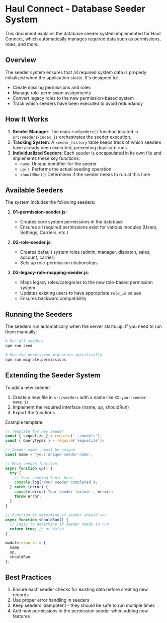 # Haul Connect - Database Seeder System

This document explains the database seeder system implemented for Haul Connect, which automatically manages required data such as permissions, roles, and more.

## Overview

The seeder system ensures that all required system data is properly initialized when the application starts. It's designed to:

- Create missing permissions and roles
- Manage role-permission assignments
- Convert legacy roles to the new permission-based system
- Track which seeders have been executed to avoid redundancy

## How It Works

1. **Seeder Manager**: The main `runSeeders()` function located in `src/seeders/index.js` orchestrates the seeder execution.
2. **Tracking System**: A `seeder_history` table keeps track of which seeders have already been executed, preventing duplicate runs.
3. **Individualized Seeders**: Each seeder is encapsulated in its own file and implements these key functions:
   - `name`: Unique identifier for the seeder
   - `up()`: Performs the actual seeding operation
   - `shouldRun()`: Determines if the seeder needs to run at this time

## Available Seeders

The system includes the following seeders:

1. **01-permission-seeder.js**:
   - Creates core system permissions in the database
   - Ensures all required permissions exist for various modules (Users, Settings, Carriers, etc.)

2. **02-role-seeder.js**:
   - Creates default system roles (admin, manager, dispatch, sales, account, carrier)
   - Sets up role-permission relationships

3. **03-legacy-role-mapping-seeder.js**:
   - Maps legacy roles/categories to the new role-based permission system
   - Updates existing users to have appropriate `role_id` values
   - Ensures backward compatibility

## Running the Seeders

The seeders run automatically when the server starts up. If you need to run them manually:

```bash
# Run all seeders
npm run seed

# Run the permission migration specifically
npm run migrate:permissions
```

## Extending the Seeder System

To add a new seeder:

1. Create a new file in `src/seeders` with a name like `XX-your-seeder-name.js`
2. Implement the required interface (name, up, shouldRun)
3. Export the functions

Example template:

```javascript
// Template for new seeder
const { sequelize } = require('../models');
const { QueryTypes } = require('sequelize');

// Seeder name - must be unique
const name = 'your-unique-seeder-name';

// Main seeder function
async function up() {
  try {
    // Your seeding logic here
    console.log('Your seeder completed');
  } catch (error) {
    console.error('Your seeder failed:', error);
    throw error;
  }
}

// Function to determine if seeder should run
async function shouldRun() {
  // Logic to determine if seeder needs to run
  return true; // or false
}

module.exports = {
  name,
  up,
  shouldRun
};
```

## Best Practices

1. Ensure each seeder checks for existing data before creating new records
2. Use proper error handling in seeders
3. Keep seeders idempotent - they should be safe to run multiple times
4. Add new permissions in the permission seeder when adding new features
